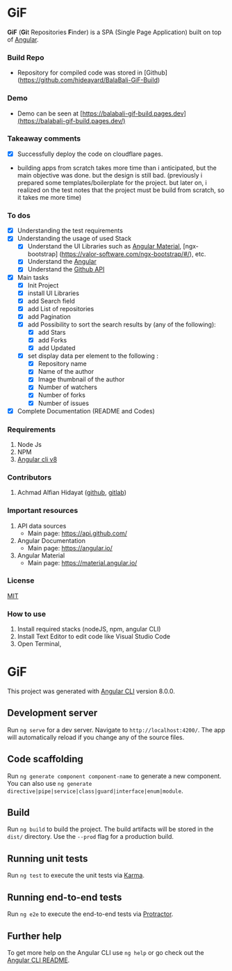 # GiF #
**GiF** (**Gi**t Repositories **F**inder) is a SPA (Single Page Application) 
built on top of [Angular](https://angular.io).

### Build Repo 
- Repository for compiled code was stored in [Github] (https://github.com/hideayard/BalaBali-GiF-Build)

### Demo
- Demo can be seen at [https://balabali-gif-build.pages.dev](https://balabali-gif-build.pages.dev/)

### Takeaway comments ###
- [x] Successfully deploy the code on cloudflare pages.
- building apps from scratch takes more time than i anticipated, but the main objective was done. but the design is still bad. (previously i prepared some templates/boilerplate for the project. but later on, i realized on the test notes that the project must be build from scratch, so it takes me more time)
### To dos 
- [x] Understanding the test requirements
- [x] Understanding the usage of used Stack
    - [x] Understand the UI Libraries such as [Angular Material](https://material.angular.io/), [ngx-bootstrap] (https://valor-software.com/ngx-bootstrap/#/), etc.
    - [x] Understand the [Angular](https://angular.io)
    - [x] Understand the [Github API](https://api.github.com/)
- [x] Main tasks
    - [x] Init Project
    - [x] install UI Libraries
    - [x] add Search field
    - [x] add List of repositories  
    - [x] add Pagination
    - [x] add Possibility to sort the search results by (any of the following):
        - [x] add Stars
        - [x] add Forks
        - [x] add Updated
    - [x] set display data per element to the following : 
        - [x] Repository name
        - [x] Name of the author
        - [x] Image thumbnail of the author
        - [x] Number of watchers
        - [x] Number of forks
        - [x] Number of issues
- [x] Complete Documentation (README and Codes)

### Requirements 
1. Node Js
2. NPM 
3. [Angular cli v8](https://angular.io)

### Contributors 
1. Achmad Alfian Hidayat 
([github](https://github.com/hideayard), 
[gitlab](https://gitlab.com/hideayard))

### Important resources 
1. API data sources
    - Main page: https://api.github.com/
2. Angular Documentation
    - Main page: https://angular.io/
3. Angular Material
    - Main page: https://material.angular.io/
### License 
[MIT](https://choosealicense.com/licenses/mit/)

### How to use 
1. Install required stacks (nodeJS, npm, angular CLI)
2. Install Text Editor to edit code like Visual Studio Code
3. Open Terminal, 
# GiF 

This project was generated with [Angular CLI](https://github.com/angular/angular-cli) version 8.0.0.

## Development server

Run `ng serve` for a dev server. Navigate to `http://localhost:4200/`. The app will automatically reload if you change any of the source files.

## Code scaffolding

Run `ng generate component component-name` to generate a new component. You can also use `ng generate directive|pipe|service|class|guard|interface|enum|module`.

## Build

Run `ng build` to build the project. The build artifacts will be stored in the `dist/` directory. Use the `--prod` flag for a production build.

## Running unit tests

Run `ng test` to execute the unit tests via [Karma](https://karma-runner.github.io).

## Running end-to-end tests

Run `ng e2e` to execute the end-to-end tests via [Protractor](http://www.protractortest.org/).

## Further help

To get more help on the Angular CLI use `ng help` or go check out the [Angular CLI README](https://github.com/angular/angular-cli/blob/master/README.md).
